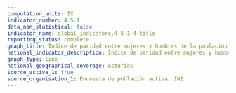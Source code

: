 ```yaml
---
computation_units: IX
indicator_number: 4.5.1
data_non_statistical: false
indicator_name: global_indicators.4-5-1-4-title
reporting_status: complete
graph_title: Índice de paridad entre mujeres y hombres de la población entre 15 y 64 años que ha realizado estudios o formación en las últimas cuatro semanas
national_indicator_description: Índice de paridad entre mujeres y hombres de la población entre 15 y 64 años que ha realizado estudios o formación en las últimas cuatro semanas
graph_type: line
national_geographical_coverage: Asturias
source_active_1: true
source_organisation_1: Encuesta de población activa, INE
---
```

